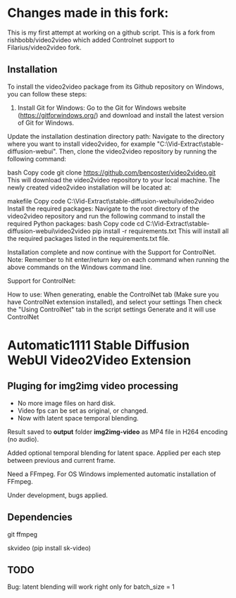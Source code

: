 # Changes made in this fork:
This is my first attempt at working on a github script. This is a fork from rishbobb/video2video which added Controlnet support to Filarius/video2video fork. 

## Installation 
To install the video2video package from its Github repository on Windows, you can follow these steps:

1. Install Git for Windows: Go to the Git for Windows website (https://gitforwindows.org/) and download and install the latest version of Git for Windows.

Update the installation destination directory path: Navigate to the directory where you want to install video2video, for example "C:\Vid-Extract\stable-diffusion-webui". Then, clone the video2video repository by running the following command:

bash
Copy code
git clone https://github.com/bencoster/video2video.git
This will download the video2video repository to your local machine. The newly created video2video installation will be located at:

makefile
Copy code
C:\Vid-Extract\stable-diffusion-webui\video2video
Install the required packages: Navigate to the root directory of the video2video repository and run the following command to install the required Python packages:
bash
Copy code
cd C:\Vid-Extract\stable-diffusion-webui\video2video
pip install -r requirements.txt
This will install all the required packages listed in the requirements.txt file.

Installation complete and now continue with the Support for ControlNet.
Note: Remember to hit enter/return key on each command when running the above commands on the Windows command line.


Support for ControlNet:

How to use:
When generating, enable the ControlNet tab (Make sure you have ControlNet extension installed), and select your settings
Then check the "Using ControlNet" tab in the script settings
Generate and it will use ControlNet

# Automatic1111 Stable Diffusion WebUI Video2Video Extension

## Pluging for img2img video processing
- No more image files on hard disk.
- Video fps can be set as original, or changed.
- Now with latent space temporal blending.

Result saved to **output** folder **img2img-video** as MP4 file in H264 encoding (no audio). 

Added optional temporal blending for latent space. Applied per each step between previous and current frame.

Need a FFmpeg. For OS Windows implemented automatic installation of FFmpeg.

Under development, bugs applied.

## Dependencies
git
ffmpeg

skvideo (pip install sk-video)

## TODO

Bug: latent blending will work right only for batch_size = 1
